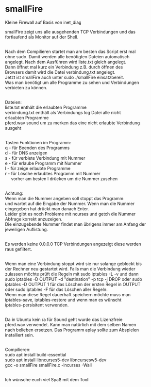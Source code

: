 # smallFire
Kleine Firewall auf Basis von inet_diag<br>

smallFire zeigt uns alle ausgehenden TCP Verbindungen und das<br>
fortlaufend als Monitor auf der Shell.<br><br>

Nach dem Compilieren startet man am besten das Script erst mal<br>
ohne sudo. Damit werden alle benötigten Dateien automatisch<br> 
angelegt. Nach dem Ausführen wird liste.txt gleich angelegt.<br>
Dann öffnet mal kurz ein Verbindung z.B. durch öffnen des <br>
Browsers damit wird die Datei verbindung.txt angelegt.<br>
Jetzt ist smallFire auch unter sudo ./smallFire einsatzbereit.<br>
Was man benötigt um alle Programme zu sehen und Verbindungen<br>
verbieten zu können.<br><br>

Dateien:<br>
liste.txt enthält die erlaubten Programme<br>
verbindung.txt enthält als Verbindungs log Datei alle nicht<br>
erlaubten Programme<br>
pferd.wav sound um zu merken das eine nicht erlaubte Verbindung<br> 
ausgeht<br><br>

Tasten Funktionen im Programm:<br>
q - für Beenden des Programms<br>
d - für DNS anzeigen<br>
s - für verbiete Verbindung mit Nummer<br>
e - für erlaube Programm mit Nummer<br>
l - für zeige erlaubte Programme<br>
r - für Lösche erlaubtes Programm mit Nummer<br> 
&nbsp;&nbsp;&nbsp;&nbsp;&nbsp;vorher am besten l drücken um die Nummer zusehen<br><br> 

Achtung:<br> 
Wenn man die Nummer angeben soll stoppt das Programm<br>
und wartet auf die Eingabe der Nummer. Wenn man die Nummer<br>
eingegeben hat drückt man danach Enter.<br>
Leider gibt es noch Probleme mit ncurses und getch die Nummer<br>
Abfrage korrekt anzuzeigen.<br>
Die einzugebende Nummer findet man übrigens immer am Anfang der<br> 
jeweiligen Auflistung.<br><br>

Es werden keine 0.0.0.0 TCP Verbindungen angezeigt diese werden<br>
raus gefiltert.<br><br>

Wenn man eine Verbindung stoppt wird sie nur solange geblockt bis<br>
der Rechner neu gestartet wird. Falls man die Verbindung wieder<br>
zulassen möchte prüft die Regeln mit sudo iptables -L -v und dann<br>
sudo iptables -D OUTPUT -d "destination" -p tcp -j DROP oder sudo<br>
iptables -D OUTPUT 1 für das Löschen der ersten Regel in OUTPUT<br> 
oder sudo iptables -F für das Löschen aller Regeln.<br>
Wenn man diese Regel dauerhaft speichern möchte muss man<br>
iptables-save, iptables-restore und wenn man es wünscht<br>
iptables-persisitent verwenden.<br><br>

Da in Ubuntu kein /a für Sound geht wurde das Lizenzfreie<br>
pferd.wav verwendet. Kann man natürlich mit dem selben Namen<br>
nach belieben ersetzen. Das Programm aplay sollte zum Abspielen<br> 
installiert sein.<br><br>


Compilieren:<br>
sudo apt install build-essential<br>
sudo apt install libncurses5-dev libncursesw5-dev<br>
gcc -o smallFire smallFire.c -lncurses -Wall<br><br>


Ich wünsche euch viel Spaß mit dem Tool
